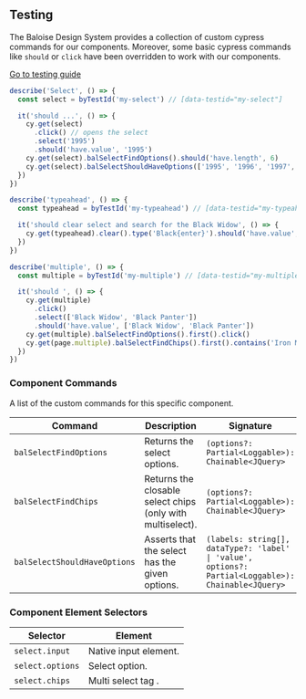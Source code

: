 ## Testing

The Baloise Design System provides a collection of custom cypress commands for our components. Moreover, some basic cypress commands like `should` or `click` have been overridden to work with our components.

<a class="button is-primary" href="../?path=/docs/development-testing--page">Go to testing guide</a>

<!-- START: human documentation -->

```typescript
describe('Select', () => {
  const select = byTestId('my-select') // [data-testid="my-select"]

  it('should ...', () => {
    cy.get(select)
      .click() // opens the select
      .select('1995')
      .should('have.value', '1995')
    cy.get(select).balSelectFindOptions().should('have.length', 6)
    cy.get(select).balSelectShouldHaveOptions(['1995', '1996', '1997', '1998', '1999', '2000'])
  })
})

describe('typeahead', () => {
  const typeahead = byTestId('my-typeahead') // [data-testid="my-typeahead"]

  it('should clear select and search for the Black Widow', () => {
    cy.get(typeahead).clear().type('Black{enter}').should('have.value', 'Black Widow')
  })
})

describe('multiple', () => {
  const multiple = byTestId('my-multiple') // [data-testid="my-multiple"]

  it('should ', () => {
    cy.get(multiple)
      .click()
      .select(['Black Widow', 'Black Panter'])
      .should('have.value', ['Black Widow', 'Black Panter'])
    cy.get(multiple).balSelectFindOptions().first().click()
    cy.get(page.multiple).balSelectFindChips().first().contains('Iron Man').click() // clicks the chip to remove the selection
  })
})
```

<!-- END: human documentation -->

### Component Commands

A list of the custom commands for this specific component.

| Command                      | Description                                                | Signature                                                                                           |
| ---------------------------- | ---------------------------------------------------------- | --------------------------------------------------------------------------------------------------- |
| `balSelectFindOptions`       | Returns the select options.                                | `(options?: Partial<Loggable>): Chainable<JQuery>`                                                  |
| `balSelectFindChips`         | Returns the closable select chips (only with multiselect). | `(options?: Partial<Loggable>): Chainable<JQuery>`                                                  |
| `balSelectShouldHaveOptions` | Asserts that the select has the given options.             | `(labels: string[], dataType?: 'label' \| 'value', options?: Partial<Loggable>): Chainable<JQuery>` |


### Component Element Selectors

| Selector         | Element               |
| ---------------- | --------------------- |
| `select.input`   | Native input element. |
| `select.options` | Select option.        |
| `select.chips`   | Multi select tag .    |

